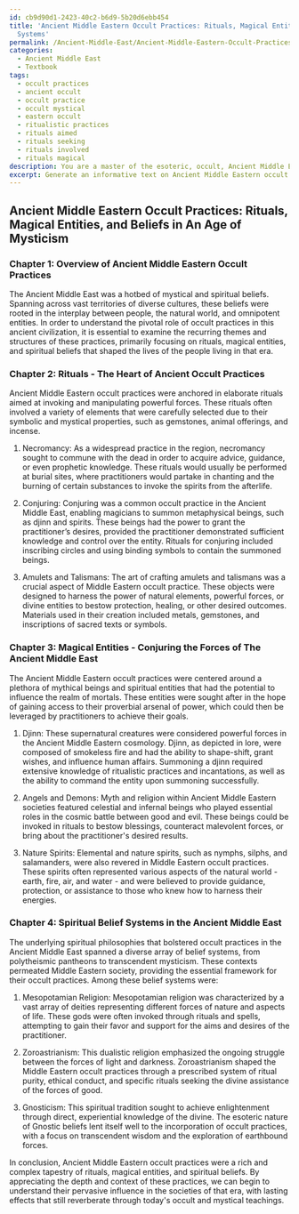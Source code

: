 ```yaml
---
id: cb9d90d1-2423-40c2-b6d9-5b20d6ebb454
title: 'Ancient Middle Eastern Occult Practices: Rituals, Magical Entities, and Belief
  Systems'
permalink: /Ancient-Middle-East/Ancient-Middle-Eastern-Occult-Practices-Rituals-Magical-Entities-and-Belief-Systems/
categories:
  - Ancient Middle East
  - Textbook
tags:
  - occult practices
  - ancient occult
  - occult practice
  - occult mystical
  - eastern occult
  - ritualistic practices
  - rituals aimed
  - rituals seeking
  - rituals involved
  - rituals magical
description: You are a master of the esoteric, occult, Ancient Middle East and education, you have written many textbooks on the subject in ways that provide students with rich and deep understanding of the subject. You are being asked to write textbook-like sections on a topic and you do it with full context, explainability, and reliability in accuracy to the true facts of the topic at hand, in a textbook style that a student would easily be able to learn from, in a rich, engaging, and contextual way. Always include relevant context (such as formulas and history), related concepts, and in a way that someone can gain deep insights from.
excerpt: Generate an informative text on Ancient Middle Eastern occult practices, focusing on the key aspects of rituals, magical entities, and spiritual beliefs of that era. Please provide an overview, a brief discussion of prominent practices, and an examination of both the purpose and the role of these practices in the context of the Ancient Middle Eastern society. Ensure that the content is rich in detail and suitable for inclusion in a grimoire or occult lesson for students seeking deep understanding in this particular domain.
---
```


## Ancient Middle Eastern Occult Practices: Rituals, Magical Entities, and Beliefs in An Age of Mysticism

### Chapter 1: Overview of Ancient Middle Eastern Occult Practices
The Ancient Middle East was a hotbed of mystical and spiritual beliefs. Spanning across vast territories of diverse cultures, these beliefs were rooted in the interplay between people, the natural world, and omnipotent entities. In order to understand the pivotal role of occult practices in this ancient civilization, it is essential to examine the recurring themes and structures of these practices, primarily focusing on rituals, magical entities, and spiritual beliefs that shaped the lives of the people living in that era.

### Chapter 2: Rituals - The Heart of Ancient Occult Practices
Ancient Middle Eastern occult practices were anchored in elaborate rituals aimed at invoking and manipulating powerful forces. These rituals often involved a variety of elements that were carefully selected due to their symbolic and mystical properties, such as gemstones, animal offerings, and incense. 

1. Necromancy: As a widespread practice in the region, necromancy sought to commune with the dead in order to acquire advice, guidance, or even prophetic knowledge. These rituals would usually be performed at burial sites, where practitioners would partake in chanting and the burning of certain substances to invoke the spirits from the afterlife.

2. Conjuring: Conjuring was a common occult practice in the Ancient Middle East, enabling magicians to summon metaphysical beings, such as djinn and spirits. These beings had the power to grant the practitioner’s desires, provided the practitioner demonstrated sufficient knowledge and control over the entity. Rituals for conjuring included inscribing circles and using binding symbols to contain the summoned beings.

3. Amulets and Talismans: The art of crafting amulets and talismans was a crucial aspect of Middle Eastern occult practice. These objects were designed to harness the power of natural elements, powerful forces, or divine entities to bestow protection, healing, or other desired outcomes. Materials used in their creation included metals, gemstones, and inscriptions of sacred texts or symbols.

### Chapter 3: Magical Entities - Conjuring the Forces of The Ancient Middle East
The Ancient Middle Eastern occult practices were centered around a plethora of mythical beings and spiritual entities that had the potential to influence the realm of mortals. These entities were sought after in the hope of gaining access to their proverbial arsenal of power, which could then be leveraged by practitioners to achieve their goals.

1. Djinn: These supernatural creatures were considered powerful forces in the Ancient Middle Eastern cosmology. Djinn, as depicted in lore, were composed of smokeless fire and had the ability to shape-shift, grant wishes, and influence human affairs. Summoning a djinn required extensive knowledge of ritualistic practices and incantations, as well as the ability to command the entity upon summoning successfully.

2. Angels and Demons: Myth and religion within Ancient Middle Eastern societies featured celestial and infernal beings who played essential roles in the cosmic battle between good and evil. These beings could be invoked in rituals to bestow blessings, counteract malevolent forces, or bring about the practitioner's desired results.

3. Nature Spirits: Elemental and nature spirits, such as nymphs, silphs, and salamanders, were also revered in Middle Eastern occult practices. These spirits often represented various aspects of the natural world - earth, fire, air, and water - and were believed to provide guidance, protection, or assistance to those who knew how to harness their energies.

### Chapter 4: Spiritual Belief Systems in the Ancient Middle East
The underlying spiritual philosophies that bolstered occult practices in the Ancient Middle East spanned a diverse array of belief systems, from polytheismic pantheons to transcendent mysticism. These contexts permeated Middle Eastern society, providing the essential framework for their occult practices. Among these belief systems were:

1. Mesopotamian Religion: Mesopotamian religion was characterized by a vast array of deities representing different forces of nature and aspects of life. These gods were often invoked through rituals and spells, attempting to gain their favor and support for the aims and desires of the practitioner.

2. Zoroastrianism: This dualistic religion emphasized the ongoing struggle between the forces of light and darkness. Zoroastrianism shaped the Middle Eastern occult practices through a prescribed system of ritual purity, ethical conduct, and specific rituals seeking the divine assistance of the forces of good.

3. Gnosticism: This spiritual tradition sought to achieve enlightenment through direct, experiential knowledge of the divine. The esoteric nature of Gnostic beliefs lent itself well to the incorporation of occult practices, with a focus on transcendent wisdom and the exploration of earthbound forces.

In conclusion, Ancient Middle Eastern occult practices were a rich and complex tapestry of rituals, magical entities, and spiritual beliefs. By appreciating the depth and context of these practices, we can begin to understand their pervasive influence in the societies of that era, with lasting effects that still reverberate through today's occult and mystical teachings.
